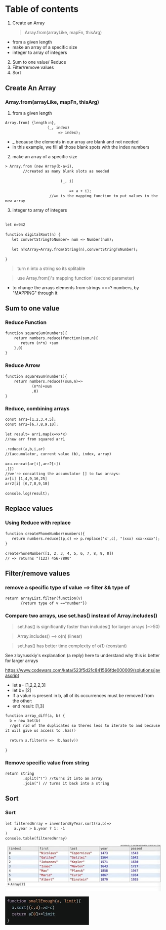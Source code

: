 # Table of contents

1. Create an Array
   > Array.from(arrayLike, mapFn, thisArg)

- from a given length
- make an array of a specific size
- integer to array of integers

2. Sum to one value/ Reduce
3. Filter/remove values
4. Sort

## Create An Array

### Array.from(arrayLike, mapFn, thisArg)

1. from a given length

```
Array.from( {length:n},
                   (_, index)
                        => index);
```

- \_ because the elements in our array are blank and not needed
- in this example, we fill all those blank spots with the index numbers

2. make an array of a specific size

```
> Array.from (new Array(b-a+i),
        //created as many blank slots as needed

                         (_, i)

                             => a + i);
                    //=> is the mapping function to put values in the new array

```

3. integer to array of integers

```

let n=942

function digitalRoot(n) {
   let convertStringToNumber= num => Number(num);

   let nToArray=Array.from(String(n),convertStringToNumber);

}

```

> turn n into a string so its splitable

> use Array.from()'s mapping function' (second parameter)

- to change the arrays elements from strings ===? numbers, by "MAPPING" through it

## Sum to one value

### Reduce Function

```
function squareSum(numbers){
    return numbers.reduce(function(sum,n){
       return (n*n) +sum
    },0)
}
```

### Reduce Arrow

```
function squareSum(numbers){
    return numbers.reduce((sum,n)=>
            (n*n)+sum
            ,0)
}
```

### Reduce, combining arrays

```
const arr1=[1,2,3,4,5];
const arr2=[6,7,8,9,10];

let result= arr1.map(x=>x*x)
//new arr from squared arr1

.reduce((a,b,i,ar)
//(accumulator, current value (b), index, array)

=>a.concat(ar[i],arr2[i])
,[])
//we're concatting the accumulator [] to two arrays:
ar[i] [1,4,9,16,25]
arr2[i] [6,7,8,9,10]

console.log(result);
```

## Replace values

### Using Reduce with replace

```
function createPhoneNumber(numbers){
   return numbers.reduce((p,c) => p.replace('x',c), "(xxx) xxx-xxxx");
}

createPhoneNumber([1, 2, 3, 4, 5, 6, 7, 8, 9, 0])
// => returns "(123) 456-7890"

```

## Filter/remove values

### remove a specific type of value ==> filter && type of

```
return arrayList.filter(function(v)
       {return type of v =="number"})
```

### Compare two arrays, use set.has() instead of Array.includes()

> set.has() is significantly faster than includes() for larger arrays (~>50)

> Array.includes() ==> o(n) (linear)

> set.has() has better time complexity of o(1) (constant)

See zloyrusskiy's explanation (a reply) here to understand why this is better for larger arrays

https://www.codewars.com/kata/523f5d21c841566fde000009/solutions/javascript

- let a= [1,2,2,2,3]
- let b= [2]
- If a value is present in b, all of its occurrences must be removed from the other:
- end result: [1,3]

```
function array_diff(a, b) {
  b = new Set(b)
  //get rid of the duplicates so theres less to iterate to and because it will give us access to .has()

  return a.filter(v => !b.has(v))

}
```

### Remove specific value from string

```
return string
        .split("!") //turns it into an array
        .join(") // turns it back into a string

```

## Sort

### Sort

```
let filteredArray = inventorsByYear.sort((a,b)=>
    a.year > b.year ? 1: -1
)
console.table(filteredArray)
```

![Alt text](image-3.png)

![Alt text](image-10.png)
